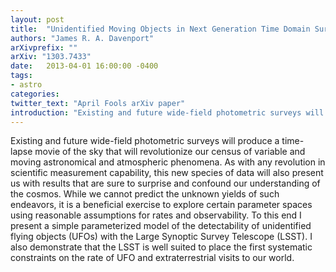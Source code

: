 ```yaml
---
layout: post
title:  "Unidentified Moving Objects in Next Generation Time Domain Surveys"
authors: "James R. A. Davenport"
arXivprefix: ""
arXiv: "1303.7433"
date:   2013-04-01 16:00:00 -0400
tags:
- astro
categories:
twitter_text: "April Fools arXiv paper"
introduction: "Existing and future wide-field photometric surveys will produce a time-lapse movie of the sky that will..."
---
```


Existing and future wide-field photometric surveys will produce a time-lapse movie of the sky that will revolutionize our census of variable and moving astronomical and atmospheric phenomena. As with any revolution in scientific measurement capability, this new species of data will also present us with results that are sure to surprise and confound our understanding of the cosmos. While we cannot predict the unknown yields of such endeavors, it is a beneficial exercise to explore certain parameter spaces using reasonable assumptions for rates and observability. To this end I present a simple parameterized model of the detectability of unidentified flying objects (UFOs) with the Large Synoptic Survey Telescope (LSST). I also demonstrate that the LSST is well suited to place the first systematic constraints on the rate of UFO and extraterrestrial visits to our world.
